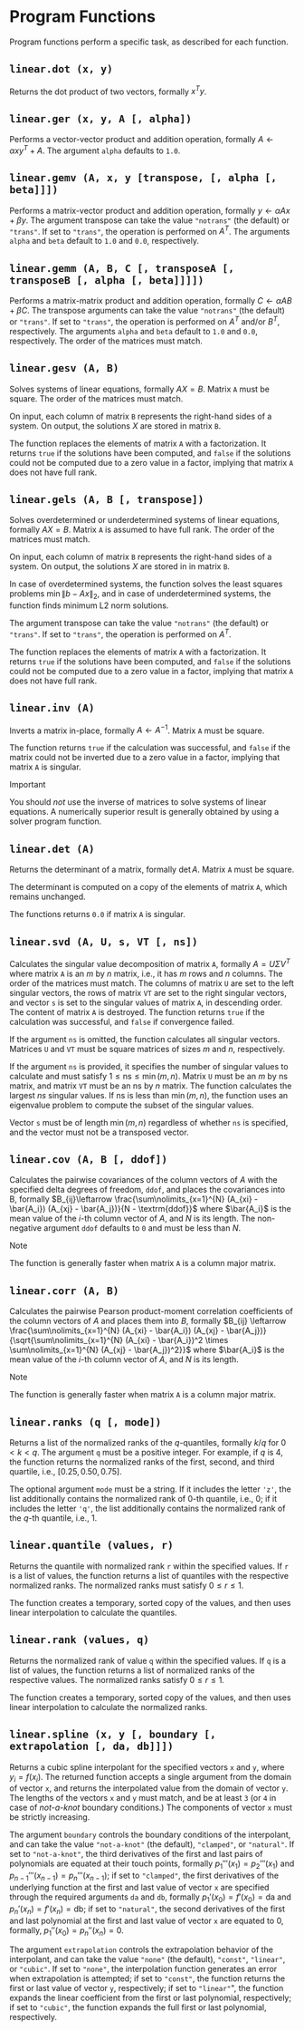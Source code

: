 # Program Functions

Program functions perform a specific task, as described for each function.


## `linear.dot (x, y)`

Returns the dot product of two vectors, formally $x^T y$.


## `linear.ger (x, y, A [, alpha])`

Performs a vector-vector product and addition operation, formally $A \leftarrow \alpha x y^T + A$.
The argument `alpha` defaults to `1.0`.


## `linear.gemv (A, x, y [transpose, [, alpha [, beta]]])`

Performs a matrix-vector product and addition operation, formally
$y \leftarrow \alpha A x + \beta y$. The argument transpose can take the value `"notrans"` (the
default) or `"trans"`. If set to `"trans"`, the operation is performed on $A^T$. The arguments
`alpha` and `beta` default to `1.0` and `0.0`, respectively.


## `linear.gemm (A, B, C [, transposeA [, transposeB [, alpha [, beta]]]])`

Performs a matrix-matrix product and addition operation, formally
$C \leftarrow \alpha A B + \beta C$. The transpose arguments can take the value `"notrans"` (the
default) or `"trans"`. If set to `"trans"`, the operation is performed on $A^T$ and/or $B^T$,
respectively. The arguments `alpha` and `beta` default to `1.0` and `0.0`, respectively. The
order of the matrices must match.


## `linear.gesv (A, B)`

Solves systems of linear equations, formally $A X = B$. Matrix `A` must be square. The order of
the matrices must match.

On input, each column of matrix `B` represents the right-hand sides of a system. On output, the
solutions $X$ are stored in matrix `B`.

The function replaces the elements of matrix `A` with a factorization. It returns `true` if the
solutions have been computed, and `false` if the solutions could not be computed due to a zero
value in a factor, implying that matrix `A` does not have full rank.


## `linear.gels (A, B [, transpose])`

Solves overdetermined or underdetermined systems of linear equations, formally $A X = B$. Matrix
`A` is assumed to have full rank. The order of the matrices must match.

On input, each column of matrix `B` represents the right-hand sides of a system. On output, the
solutions $X$ are stored in in matrix `B`.

In case of overdetermined systems, the function solves the least squares problems
$\min \lVert b - A x \rVert_2$, and in case of underdetermined systems, the function finds minimum
L2 norm solutions.

The argument transpose can take the value `"notrans"` (the default) or `"trans"`. If set to
`"trans"`, the operation is performed on $A^T$.

The function replaces the elements of matrix `A` with a factorization. It returns `true` if the
solutions have been computed, and `false` if the solutions could not be computed due to a zero
value in a factor, implying that matrix `A` does not have full rank.


## `linear.inv (A)`

Inverts a matrix in-place, formally $A \leftarrow A^{-1}$. Matrix `A` must be square.

The function returns `true` if the calculation was successful, and `false` if the matrix could
not be inverted due to a zero value in a factor, implying that matrix `A` is singular.

> [!IMPORTANT]
> You should _not_ use the inverse of matrices to solve systems of linear equations. A numerically
> superior result is generally obtained by using a solver program function. 


## `linear.det (A)`

Returns the determinant of a matrix, formally $\det A$. Matrix `A` must be square.

The determinant is computed on a copy of the elements of matrix `A`, which remains unchanged.

The functions returns `0.0` if matrix `A` is singular.


## `linear.svd (A, U, s, VT [, ns])`

Calculates the singular value decomposition of matrix `A`, formally $A = U \Sigma V^T$ where
matrix `A` is an $m$ by $n$ matrix, i.e., it has $m$ rows and $n$ columns. The order of the
matrices must match. The columns of matrix `U` are set to the left singular vectors, the rows of
matrix `VT` are set to the right singular vectors, and vector `s` is set to the singular values of
matrix `A`, in descending order. The content of matrix `A` is destroyed. The function returns
`true` if the calculation was successful, and `false` if convergence failed.

If the argument `ns` is omitted, the function calculates all singular vectors. Matrices `U`
and `VT` must be square matrices of sizes $m$ and $n$, respectively.

If the argument `ns` is provided, it specifies the number of singular values to calculate and must
satisfy $1 \le \textrm{ns} \le \min(m, n)$. Matrix `U` must be an $m$ by $\textrm{ns}$ matrix, and
matrix `VT` must be an $\textrm{ns}$ by $n$ matrix. The function calculates the largest $ns$
singular values. If $\textrm{ns}$ is less than $\min(m, n)$, the function uses an eigenvalue
problem to compute the subset of the singular values.

Vector `s` must be of length $\min(m, n)$ regardless of whether `ns` is specified, and the vector
must not be a transposed vector.


## `linear.cov (A, B [, ddof])`

Calculates the pairwise covariances of the column vectors of $A$ with the specified delta
degrees of freedom, `ddof`, and places the covariances into B, formally $B_{ij}\leftarrow
\frac{\sum\nolimits_{x=1}^{N} (A_{xi} - \bar{A_i}) (A_{xj} - \bar{A_j})}{N - \textrm{ddof}}$
where $\bar{A_i}$ is the mean value of the $i$-th column vector of $A$, and $N$ is its length.
The non-negative argument `ddof` defaults to `0` and must be less than $N$.

> [!NOTE]
> The function is generally faster when matrix `A` is a column major matrix.


## `linear.corr (A, B)`

Calculates the pairwise Pearson product-moment correlation coefficients of the column vectors of
$A$ and places them into $B$, formally $B_{ij} \leftarrow \frac{\sum\nolimits_{x=1}^{N} (A_{xi} -
\bar{A_i}) (A_{xj} - \bar{A_j})}{\sqrt{\sum\nolimits_{x=1}^{N} (A_{xi} - \bar{A_i})^2 \times
\sum\nolimits_{x=1}^{N} (A_{xj} - \bar{A_j})^2}}$ where $\bar{A_i}$ is the mean value of the
$i$-th column vector of $A$, and $N$ is its length.

> [!NOTE]
> The function is generally faster when matrix `A` is a column major matrix.


## `linear.ranks (q [, mode])`

Returns a list of the normalized ranks of the $q$-quantiles, formally $k / q$ for $0 \lt k \lt q$.
The argument `q` must be a positive integer. For example, if $q$ is $4$, the function returns
the normalized ranks of the first, second, and third quartile, i.e., $[0.25, 0.50, 0.75]$.

The optional argument `mode` must be a string. If it includes the letter `'z'`, the list
additionally contains the normalized rank of $0$-th quantile, i.e., $0$; if it includes the letter
`'q'`, the list additionally contains the normalized rank of the $q$-th quantile, i.e., $1$.


## `linear.quantile (values, r)`

Returns the quantile with normalized rank `r` within the specified values. If `r` is a list of
values, the function returns a list of quantiles with the respective normalized ranks. The
normalized ranks must satisfy $0 \le r \le 1$.

The function creates a temporary, sorted copy of the values, and then uses linear interpolation
to calculate the quantiles.


## `linear.rank (values, q)`

Returns the normalized rank of value `q` within the specified values. If `q` is a list of values,
the function returns a list of normalized ranks of the respective values. The normalized ranks
satisfy $0 \le r \le 1$.

The function creates a temporary, sorted copy of the values, and then uses linear interpolation
to calculate the normalized ranks.


## `linear.spline (x, y [, boundary [, extrapolation [, da, db]]])`

Returns a cubic spline interpolant for the specified vectors `x` and `y`, where $y_i = f(x_i)$.
The returned function accepts a single argument from the domain of vector `x`, and returns the
interpolated value from the domain of vector `y`. The lengths of the vectors `x` and `y` must
match, and be at least `3` (or `4` in case of *not-a-knot* boundary conditions.) The components
of vector `x` must be strictly increasing.

The argument `boundary` controls the boundary conditions of the interpolant, and can take the
value `"not-a-knot"` (the default), `"clamped"`, or `"natural"`. If set to `"not-a-knot"`, the
third derivatives of the first and last pairs of polynomials are equated at their touch points,
formally $p_1'''(x_1) = p_2'''(x_1)$ and $p_{n-1}'''(x_{n-1}) = p_n'''(x_{n - 1})$; if set to
`"clamped"`, the first derivatives of the underlying function at the first and last value of
vector `x` are specified through the required arguments `da` and `db`, formally $p_1'(x_0) =
f'(x_0) = \textrm{da}$ and $p_n'(x_n) = f'(x_n) = \textrm{db}$; if set to `"natural"`, the second
derivatives of the first and last polynomial at the first and last value of vector `x` are equated
to $0$, formally, $p_1''(x_0) = p_n''(x_n) = 0$.

The argument `extrapolation` controls the extrapolation behavior of the interpolant, and can take
the value `"none"` (the default), `"const"`, `"linear"`, or `"cubic"`. If set to `"none"`, the
interpolation function generates an error when extrapolation is attempted; if set to `"const"`,
the function returns the first or last value of vector `y`, respectively; if set to `"linear"`",
the function expands the linear coefficient from the first or last polynomial, respectively; if
set to `"cubic"`, the function expands the full first or last polynomial, respectively.
